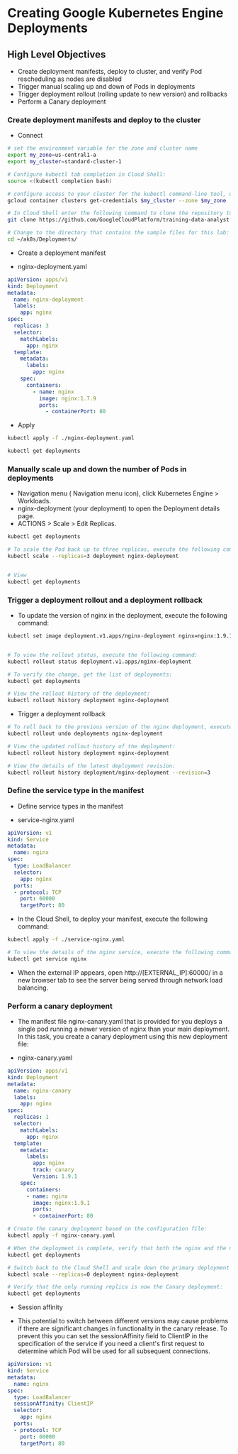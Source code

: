 # Creating Google Kubernetes Engine Deployments


## High Level Objectives

- Create deployment manifests, deploy to cluster, and verify Pod rescheduling as nodes are disabled
- Trigger manual scaling up and down of Pods in deployments
- Trigger deployment rollout (rolling update to new version) and rollbacks
- Perform a Canary deployment


### Create deployment manifests and deploy to the cluster

- Connect

```bash
# set the environment variable for the zone and cluster name
export my_zone=us-central1-a
export my_cluster=standard-cluster-1

# Configure kubectl tab completion in Cloud Shell:
source <(kubectl completion bash)

# configure access to your cluster for the kubectl command-line tool, using the following command:
gcloud container clusters get-credentials $my_cluster --zone $my_zone

# In Cloud Shell enter the following command to clone the repository to the lab Cloud Shell:
git clone https://github.com/GoogleCloudPlatform/training-data-analyst

# Change to the directory that contains the sample files for this lab:
cd ~/ak8s/Deployments/

```


- Create a deployment manifest

- nginx-deployment.yaml
```yaml
apiVersion: apps/v1
kind: Deployment
metadata:
  name: nginx-deployment
  labels:
    app: nginx
spec:
  replicas: 3
  selector:
    matchLabels:
      app: nginx
  template:
    metadata:
      labels:
        app: nginx
    spec:
      containers:
        - name: nginx
          image: nginx:1.7.9
          ports:
            - containerPort: 80
```

- Apply

```bash
kubectl apply -f ./nginx-deployment.yaml

kubectl get deployments
```

### Manually scale up and down the number of Pods in deployments

- Navigation menu ( Navigation menu icon), click Kubernetes Engine > Workloads.
- nginx-deployment (your deployment) to open the Deployment details page.
- ACTIONS > Scale > Edit Replicas.

```bash
kubectl get deployments

# To scale the Pod back up to three replicas, execute the following command:
kubectl scale --replicas=3 deployment nginx-deployment


# View
kubectl get deployments

```

### Trigger a deployment rollout and a deployment rollback


- To update the version of nginx in the deployment, execute the following command:

```bash
kubectl set image deployment.v1.apps/nginx-deployment nginx=nginx:1.9.1 --record


# To view the rollout status, execute the following command:
kubectl rollout status deployment.v1.apps/nginx-deployment

# To verify the change, get the list of deployments:
kubectl get deployments

# View the rollout history of the deployment:
kubectl rollout history deployment nginx-deployment
```

- Trigger a deployment rollback

```bash
# To roll back to the previous version of the nginx deployment, execute the following command:
kubectl rollout undo deployments nginx-deployment

# View the updated rollout history of the deployment:
kubectl rollout history deployment nginx-deployment

# View the details of the latest deployment revision:
kubectl rollout history deployment/nginx-deployment --revision=3
```


### Define the service type in the manifest

- Define service types in the manifest

- service-nginx.yaml

```yaml
apiVersion: v1
kind: Service
metadata:
  name: nginx
spec:
  type: LoadBalancer
  selector:
    app: nginx
  ports:
  - protocol: TCP
    port: 60000
    targetPort: 80
```

- In the Cloud Shell, to deploy your manifest, execute the following command:

```bash
kubectl apply -f ./service-nginx.yaml

# To view the details of the nginx service, execute the following command:
kubectl get service nginx
```

- When the external IP appears, open http://[EXTERNAL_IP]:60000/ in a new browser tab to see the server being served through network load balancing.


### Perform a canary deployment

- The manifest file nginx-canary.yaml that is provided for you deploys a single pod running a newer version of nginx than your main deployment. In this task, you create a canary deployment using this new deployment file:

- nginx-canary.yaml
```yaml
apiVersion: apps/v1
kind: Deployment
metadata:
  name: nginx-canary
  labels:
    app: nginx
spec:
  replicas: 1
  selector:
    matchLabels:
      app: nginx
  template:
    metadata:
      labels:
        app: nginx
        track: canary
        Version: 1.9.1
    spec:
      containers:
      - name: nginx
        image: nginx:1.9.1
        ports:
        - containerPort: 80
```


```bash
# Create the canary deployment based on the configuration file:
kubectl apply -f nginx-canary.yaml

# When the deployment is complete, verify that both the nginx and the nginx-canary deployments are present:
kubectl get deployments

# Switch back to the Cloud Shell and scale down the primary deployment to 0 replicas:
kubectl scale --replicas=0 deployment nginx-deployment

# Verify that the only running replica is now the Canary deployment:
kubectl get deployments
```


- Session affinity

- This potential to switch between different versions may cause problems if there are significant changes in functionality in the canary release. To prevent this you can set the sessionAffinity field to ClientIP in the specification of the service if you need a client's first request to determine which Pod will be used for all subsequent connections.

```yaml
apiVersion: v1
kind: Service
metadata:
  name: nginx
spec:
  type: LoadBalancer
  sessionAffinity: ClientIP
  selector:
    app: nginx
  ports:
  - protocol: TCP
    port: 60000
    targetPort: 80
```

